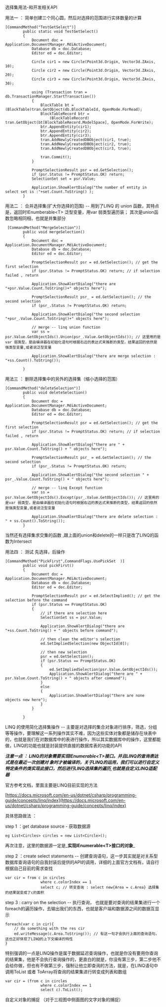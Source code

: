选择集用法-和开发相关API

用法一 ： 简单创建三个同心圆，然后对选择的范围进行实体数量的计算

```
[CommandMethod("TestGetSelect")]
        public static void TestGetSelect()
        {
            Document doc = Application.DocumentManager.MdiActiveDocument;
            Database db = doc.Database;
            Editor ed = doc.Editor;

            Circle cir1 = new Circle(Point3d.Origin, Vector3d.ZAxis, 10);
            Circle cir2 = new Circle(Point3d.Origin, Vector3d.ZAxis, 20);
            Circle cir3 = new Circle(Point3d.Origin, Vector3d.ZAxis, 30);

            using (Transaction tran = db.TransactionManager.StartTransaction())
            {
                BlockTable bt = (BlockTable)tran.GetObject(db.BlockTableId, OpenMode.ForRead);
                BlockTableRecord btr =
                    (BlockTableRecord) tran.GetObject(bt[BlockTableRecord.ModelSpace], OpenMode.ForWrite);
                btr.AppendEntity(cir1);
                btr.AppendEntity(cir2);
                btr.AppendEntity(cir3);
                tran.AddNewlyCreatedDBObject(cir1, true);
                tran.AddNewlyCreatedDBObject(cir2, true);
                tran.AddNewlyCreatedDBObject(cir3, true);

                tran.Commit();
            }

            PromptSelectionResult psr = ed.GetSelection();
            if (psr.Status != PromptStatus.OK) return;
            SelectionSet set = psr.Value;

            Application.ShowAlertDialog("the number of entity in select set is :"+set.Count.ToString() );
        }
```

用法二 ： 合并选择集\(扩大你选择的范围\) -- 用到了LINQ 的 union 函数，其特点是，返回时IEnumberable&lt;T&gt; 泛型变量，用var 弱类型遍历装； 其次是union函数忽略相同相，也就是并集部分

```
 [CommandMethod("MergeSelection")]
        public void mergeSelection()
        {
            Document doc = Application.DocumentManager.MdiActiveDocument;
            Database db = doc.Database;
            Editor ed = doc.Editor;

            PromptSelectionResult psr = ed.GetSelection(); // get the first selection
            if (psr.Status != PromptStatus.OK) return; // if selection failed , return 

            Application.ShowAlertDialog("there are "+psr.Value.Count.ToString()+" objects here");

            PromptSelectionResult psr_ = ed.GetSelection(); // the second selection
            if (psr_.Status != PromptStatus.OK) return;

            Application.ShowAlertDialog("the second selection "+psr_.Value.Count.ToString()+" objects here");

            // merge -- linq union function
            var ss = psr.Value.GetObjectIds().Union(psr_.Value.GetObjectIds()); // 这里用的是var 弱类型，是由编译器在初始化语句时根据右边的表达式来推断的类型，结果返回的依然是强类型变量,或者说泛型变量

            Application.ShowAlertDialog("there are merge selection : "+ss.Count().ToString());

        }
```

用法三 ： 删除选择集中的另外的选择集（缩小选择的范围）

```
[CommandMethod("deleteSelection")]
        public void deleteSelection()
        {
            Document doc = Application.DocumentManager.MdiActiveDocument;
            Database db = doc.Database;
            Editor ed = doc.Editor;

            PromptSelectionResult psr = ed.GetSelection(); // get the first selection
            if (psr.Status != PromptStatus.OK) return; // if selection failed , return 

            Application.ShowAlertDialog("there are " + psr.Value.Count.ToString() + " objects here");

            PromptSelectionResult psr_ = ed.GetSelection(); // the second selection
            if (psr_.Status != PromptStatus.OK) return;

            Application.ShowAlertDialog("the second selection " + psr_.Value.Count.ToString() + " objects here");

            // merge -- linq Except function
            var ss = psr.Value.GetObjectIds().Except(psr_.Value.GetObjectIds()); // 这里用的是var 弱类型，是由编译器在初始化语句时根据右边的表达式来推断的类型，结果返回的依然是强类型变量,或者说泛型变量

            Application.ShowAlertDialog("there are delete selection : " + ss.Count().ToString());
        }
```

当然还有选择集求交集的函数 ,跟上面的union和delete的一样只是改了LINQ的函数为Intersect

用法四 ： 测试 先选择，后操作

```
[CommandMethod("PickFirst",CommandFlags.UsePickSet  )]
        public void pickFirst()
        {
            Document doc = Application.DocumentManager.MdiActiveDocument;
            Database db = doc.Database;
            Editor ed = doc.Editor;

            PromptSelectionResult psr = ed.SelectImplied(); // get the selection before the command
            if (psr.Status == PromptStatus.OK)
            {
                // if there are selection here
                SelectionSet ss = psr.Value;

                Application.ShowAlertDialog("there are "+ss.Count.ToString() + " objects before command");

                // then clean the editor's selection
                ed.SetImpliedSelection(new ObjectId[0]);

                // then new selection 
                psr = ed.GetSelection();
                if (psr.Status == PromptStatus.OK)
                {
                    ed.SetImpliedSelection(psr.Value.GetObjectIds());
                    Application.ShowAlertDialog("there are " + psr.Value.Count.ToString() + " objects after command");
                }
                else
                {
                    Application.ShowAlertDialog("there are none objects new here");
                }
            }

        }
```

LINQ 的使用简化选择集操作 -- 主要是对选择的集合对象进行排序，筛选，分组等等操作，要理解这一系列操作其实不难，因为这些实体对象都是储存在块表中的，也就是我们在对数据库中的表进行操作，所以其实数据库中的操作，这里都能做，LINQ的功能也就是封装提供直接的数据库表的功能的API

_**注意一点 ： LINQ的对象需要实现IEnumerable&lt;T&gt;接口。并且LINQ的查询表达式是在最近一次创建对 象时才被编译的，关于LINQ的运用，我们可以进行自定义特定条件的类实现此接口，然后进行LINQ选择集的遍历,也就是自定义LINQ适配器**_

官方参考文档，里面主要是LINQ目前实现的方法

[https://docs.microsoft.com/en-us/dotnet/csharp/programming-guide/concepts/linq/index](https://docs.microsoft.com/en-us/dotnet/csharp/programming-guide/concepts/linq/index)



具体思路做法 ： 

step 1 ：get database source - 获取数据源

```
eg List<Circles> circles = new List<Circle>();
```

  再次注意，这里的数据源一定是_**实现IEnumerable&lt;T&gt;接口的对象**_

step 2 ：create select statements -- 创建查询语句，这一步其实就是对关系型数据库查询语句的自我封装后提供的API的调用，详细的上面官方文档有，请自行根据自己目前的需求查找

```
var cir = from c in circles
                where c.colorIndex == 1
                select c; // 转变查询 : select new{Area = c.Area} 选择集的结果就变成了c的面积
```



step 3 : carry on the selection  -- 执行查询， 也就是要对查询的结果集进行一个foreach的遍历操作，去输出我们的东西，也就是客户端和数据源之间的数据互显示

```
foreach(var c in cir){
    // do something with the res cir
    ed.writeMessage(c.Area.ToString()); // 有这一句才会执行上面的查询语句，这也正好体现了LINQ的上下文编译的特性
}
```

特别强调的一点是LINQ操作是属于数据延迟查询操作，也就是你没有要用你查询的结果集，他是不会执行查询操作的，更直白的就是，你没有第三步，第二步他不会给你做，但也有不做第三步，强制让他立即查询的方法，就是，在LINQ语句中调用ToList 或者 ToArray将查询的结果集进行转变成列表和数组

```
var cir = (from c in circles
                where c.colorIndex == 1
                select c).ToList();
```



自定义对象的捕捉 （对于三视图中侧面图的文字对象的捕捉）

